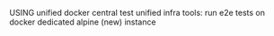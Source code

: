  USING unified docker central test unified infra tools: run e2e tests on docker dedicated alpine (new) instance
